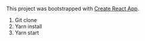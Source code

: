 This project was bootstrapped with [Create React App](https://github.com/facebookincubator/create-react-app).

1. Git clone
2. Yarn install
3. Yarn start